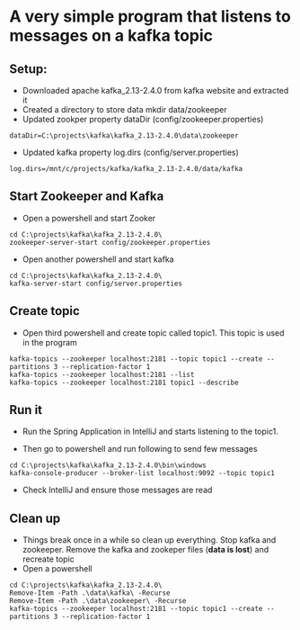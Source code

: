 # A very simple program that listens to messages on a kafka topic


## Setup:
* Downloaded apache kafka_2.13-2.4.0 from kafka website and extracted it
* Created a directory to store data
   	mkdir data/zookeeper
* Updated zookper property dataDir  (config/zookeeper.properties) 
~~~~
dataDir=C:\projects\kafka\kafka_2.13-2.4.0\data\zookeeper
~~~~

* Updated kafka property log.dirs (config/server.properties)
~~~~
log.dirs=/mnt/c/projects/kafka/kafka_2.13-2.4.0/data/kafka
~~~~

## Start Zookeeper and Kafka
* Open a powershell and start Zooker
~~~~
cd C:\projects\kafka\kafka_2.13-2.4.0\
zookeeper-server-start config/zookeeper.properties
~~~~

* Open another powershell and start kafka
~~~~
cd C:\projects\kafka\kafka_2.13-2.4.0\
kafka-server-start config/server.properties
~~~~

## Create topic 
* Open third powershell and create topic called topic1.  This topic is used in the program
~~~~
kafka-topics --zookeeper localhost:2181 --topic topic1 --create --partitions 3 --replication-factor 1
kafka-topics --zookeeper localhost:2181 --list
kafka-topics --zookeeper localhost:2181 topic1 --describe
~~~~

## Run it 
* Run the Spring Application in IntelliJ and starts listening to the topic1.

* Then go to powershell and run following to send few messages
~~~~
cd C:\projects\kafka\kafka_2.13-2.4.0\bin\windows
kafka-console-producer --broker-list localhost:9092 --topic topic1
~~~~

* Check IntelliJ and ensure those messages are read

## Clean up
* Things break once in a while so clean up everything.  Stop kafka and zookeeper.  Remove the kafka and zookeper files (**data is lost**) and recreate topic
* Open a powershell
~~~~
cd C:\projects\kafka\kafka_2.13-2.4.0\
Remove-Item -Path .\data\kafka\ -Recurse
Remove-Item -Path .\data\zookeeper\ -Recurse
kafka-topics --zookeeper localhost:2181 --topic topic1 --create --partitions 3 --replication-factor 1
